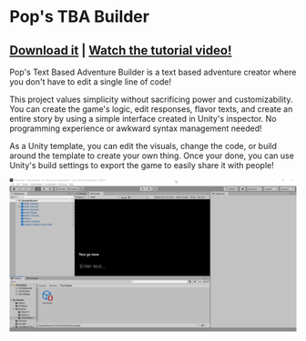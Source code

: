 # Pop's TBA Builder

## [Download it](https://github.com/popcar2/Pops-TBA-Builder/releases) | [Watch the tutorial video!](https://youtu.be/vHbMqbkBDKs)

Pop's Text Based Adventure Builder is a text based adventure creator where you don't have to edit a single line of code!

This project values simplicity without sacrificing power and customizability. You can create the game's logic, edit responses, flavor texts, and create an entire story 
by using a simple interface created in Unity's inspector. No programming experience or awkward syntax management needed!

As a Unity template, you can edit the visuals, change the code, or build around the template to create your own thing. Once your done, you can use Unity's build settings to
 export the game to easily share it with people!
 
![](images/demo.gif)
